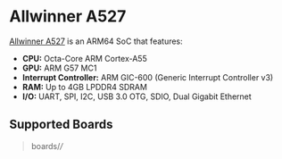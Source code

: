 # Allwinner A527

[Allwinner A527](https://linux-sunxi.org/A523) is an ARM64 SoC that
features:

  - **CPU:** Octa-Core ARM Cortex-A55
  - **GPU:** ARM G57 MC1
  - **Interrupt Controller:** ARM GIC-600 (Generic Interrupt Controller
    v3)
  - **RAM:** Up to 4GB LPDDR4 SDRAM
  - **I/O:** UART, SPI, I2C, USB 3.0 OTG, SDIO, Dual Gigabit Ethernet

## Supported Boards

> boards/*/*
